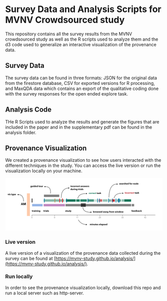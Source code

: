# Survey Data and Analysis Scripts for MVNV Crowdsourced study  

This repository contains all the survey results from the MVNV crowdsourced study as well as the R scripts used to analyze them and the d3 code used to generalize an interactive visualization of the provenance data. 

## Survey Data

The survey data can be found in three formats: JSON for the original data from the firestore database, CSV for exported versions for R processing, and MaxQDA data which contains an export of the qualitative coding done with the survey responses for the open ended explore task. 


## Analysis Code

THe R Scripts used to analyze the results and generate the figures that are included in the paper and in the supplementary pdf can be found in the analysis folder. 


## Provenance Visualization
We created a provenance visualization to see how users interacted with the different techniques in the study. You can access the live version or run the visualization locally on your machine.


![ProvenanceVis](provenance.png)


### Live version 

A live version of a visualization of the provenance data collected during the survey can be found at [https://mvnv-study.github.io/analysis/](https://mvnv-study.github.io/analysis/). 



### Run locally

In order to see the provenance visualization locally, download this repo and run a local server such as http-server.  

